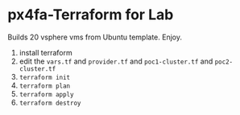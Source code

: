 # px4fa-Terraform for Lab
Builds 20 vsphere vms from Ubuntu template.
Enjoy.
1. install terraform
2. edit the `vars.tf` and `provider.tf` and `poc1-cluster.tf` and `poc2-cluster.tf`
3. `terraform init`
4. `terraform plan`
5. `terraform apply`
6. `terraform destroy`


